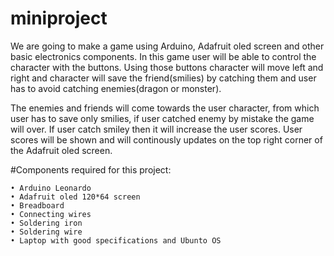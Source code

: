   # miniproject
We are going to make a game using Arduino, Adafruit oled screen and other basic electronics components.
In this game user will be able to control the character with the buttons. Using those buttons character will move left and right and character will save the friend(smilies) by catching them and user has to avoid catching enemies(dragon or monster).

The enemies and friends will come towards the user character, from which user has to save only smilies, if user catched enemy by mistake the game will over. If user catch smiley then it will increase the user scores. User scores will be shown and will continously updates on the top right corner of the Adafruit oled screen.

#Components required for this project:

    • Arduino Leonardo
    • Adafruit oled 120*64 screen
    • Breadboard
    • Connecting wires
    • Soldering iron
    • Soldering wire
    • Laptop with good specifications and Ubunto OS
